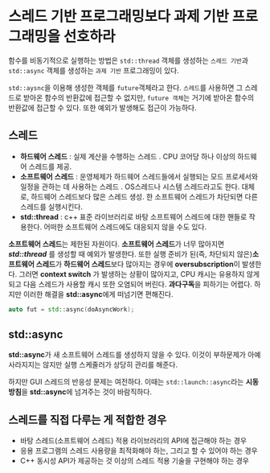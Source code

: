 # 스레드 기반 프로그래밍보다 과제 기반 프로그래밍을 선호하라

함수를 비동기적으로 실행하는 방법은 `std::thread` 객체를 생성하는 `스레드 기반`과 `std::async` 객체를 생성하는 `과제 기반` 프로그래밍이 있다.

`std::aysnc`을 이용해 생성한 객체를  `future`객체라고 한다. `스레드`를 사용하면 그 스레드로 받아온 함수의 반환값에 접근할 수 없지만, `future 객체`는 거기에 받아온 함수의 반환값에 접근할 수 있다. 또한 예외가 발생해도 접근이 가능하다.

## 스레드

- **하드웨어 스레드** : 실제 계산을 수행하는 스레드 . CPU 코어당 하나 이상의 하드웨어 스레드를 제공.
- **소프트웨어 스레드** : 운영체제가 하드웨어 스레드들에서 실행되는 모드 프로세서와 일정을 관하는 데 사용하는 스레드 . OS스레드나 시스템 스레드라고도 한다. 대체로, 하드웨어 스레드보다 많은 스레드 생성. 한 소프트웨어 스레드가 차단되면 다른 스레드를 실행시킨다.
- **std::thread** : c++ 표준 라이브러리로 바탕 소프트웨어 스레드에 대한 핸들로 작용한다. 어떠한 소프트웨어 스레드에도 대응되지 않을 수도 있다.

**소프트웨어 스레드**는 제한된 자원이다. **소프트웨어 스레드**가 너무 많아지면 ***std::thread*** 를 생성할 때 예외가 발생한다. 또한 실행 준비가 된(즉, 차단되지 않은)**소프트웨어 스레드**가 **하드웨어 스레드**보다 많아지는 경우에 **oversubscription**이 발생한다. 그러면 **context switch** 가 발생하는 상황이 많아지고, CPU 캐시는 유용하지 않게 되고 다음 스레드가 사용할 캐시 또한 오염되어 버린다.  **과다구독**을 피하기는 어렵다. 하지만 이러한 해결을 **std::async**에게 떠넘기면 편해진다.

```c++
auto fut = std::async(doAsyncWork);
```



## std::async

**std::async**가 새 소프트웨어 스레드를 생성하지 않을 수 있다. 이것이 부하문제가 아예 사라지지는 않지만 실행 스케줄러가 상당히 관리를 해준다. 

하지만 GUI 스레드의 반응성 문제는 여전하다. 이때는 `std::launch::async`라는 **시동 방침**을 **std::async**에 넘겨주는 것이 바람직하다.



## 스레드를 직접 다루는 게 적합한 경우

- 바탕 스레드(소프트웨어 스레드) 적용 라이브러리의 API에 접근해야 하는 경우
- 응용 프로그램의 스레드 사용량을 최적화해야 하는, 그리고 할 수 있어야 하는 경우
- C++ 동시성 API가 제공하는 것 이상의 스레드 적용 기술을 구현해야 하는 경우
